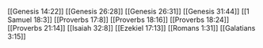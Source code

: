 [[Genesis 14:22]]
[[Genesis 26:28]]
[[Genesis 26:31]]
[[Genesis 31:44]]
[[1 Samuel 18:3]]
[[Proverbs 17:8]]
[[Proverbs 18:16]]
[[Proverbs 18:24]]
[[Proverbs 21:14]]
[[Isaiah 32:8]]
[[Ezekiel 17:13]]
[[Romans 1:31]]
[[Galatians 3:15]]
